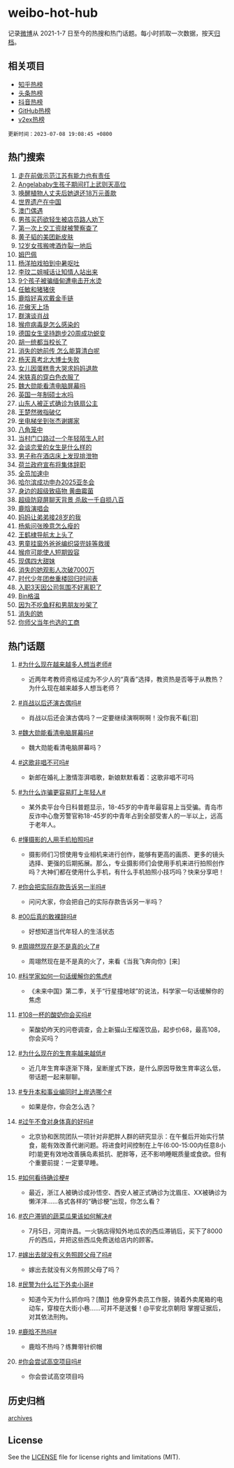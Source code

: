 # weibo-hot-hub

记录[微博](https://www.weibo.com)从 2021-1-7 日至今的热搜和热门话题。每小时抓取一次数据，按天[归档](archives)。

## 相关项目

- [知乎热榜](https://github.com/lonnyzhang423/zhihu-hot-hub)
- [头条热榜](https://github.com/lonnyzhang423/toutiao-hot-hub)
- [抖音热榜](https://github.com/lonnyzhang423/douyin-hot-hub)
- [GitHub热榜](https://github.com/lonnyzhang423/github-hot-hub)
- [v2ex热榜](https://github.com/lonnyzhang423/v2ex-hot-hub)


`更新时间：2023-07-08 19:08:45 +0800`

## 热门搜索

1. [走在前做示范江苏有能力也有责任](https://m.weibo.cn/search?containerid=100103type%3D1%26t%3D10%26q%3D%23%E8%B5%B0%E5%9C%A8%E5%89%8D%E5%81%9A%E7%A4%BA%E8%8C%83%E6%B1%9F%E8%8B%8F%E6%9C%89%E8%83%BD%E5%8A%9B%E4%B9%9F%E6%9C%89%E8%B4%A3%E4%BB%BB%23&stream_entry_id=51&isnewpage=1&extparam=seat%3D1%26dgr%3D0%26cate%3D10103%26c_type%3D51%26filter_type%3Drealtimehot%26stream_entry_id%3D51%26pos%3D0%26display_time%3D1688814523%26pre_seqid%3D1688814523316027378223&luicode=10000011&lfid=106003type%253D25%2526t%253D3%2526disable_hot%253D1%2526filter_type%253Drealtimehot)
1. [Angelababy生孩子期间打上武则天高位](https://m.weibo.cn/search?containerid=100103type%3D1%26t%3D10%26q%3D%23Angelababy%E7%94%9F%E5%AD%A9%E5%AD%90%E6%9C%9F%E9%97%B4%E6%89%93%E4%B8%8A%E6%AD%A6%E5%88%99%E5%A4%A9%E9%AB%98%E4%BD%8D%23&stream_entry_id=31&isnewpage=1&extparam=seat%3D1%26lcate%3D5001%26flag%3D2%26dgr%3D0%26c_type%3D31%26q%3D%2523Angelababy%25E7%2594%259F%25E5%25AD%25A9%25E5%25AD%2590%25E6%259C%259F%25E9%2597%25B4%25E6%2589%2593%25E4%25B8%258A%25E6%25AD%25A6%25E5%2588%2599%25E5%25A4%25A9%25E9%25AB%2598%25E4%25BD%258D%2523%26stream_entry_id%3D31%26cate%3D5001%26filter_type%3Drealtimehot%26realpos%3D1%26band_rank%3D1%26pos%3D0%26display_time%3D1688814523%26pre_seqid%3D1688814523316027378223&luicode=10000011&lfid=106003type%253D25%2526t%253D3%2526disable_hot%253D1%2526filter_type%253Drealtimehot)
1. [唤醒植物人丈夫后她退还18万元善款](https://m.weibo.cn/search?containerid=100103type%3D1%26t%3D10%26q%3D%23%E5%94%A4%E9%86%92%E6%A4%8D%E7%89%A9%E4%BA%BA%E4%B8%88%E5%A4%AB%E5%90%8E%E5%A5%B9%E9%80%80%E8%BF%9818%E4%B8%87%E5%85%83%E5%96%84%E6%AC%BE%23&stream_entry_id=31&isnewpage=1&extparam=seat%3D1%26lcate%3D5001%26flag%3D32768%26dgr%3D0%26c_type%3D31%26q%3D%2523%25E5%2594%25A4%25E9%2586%2592%25E6%25A4%258D%25E7%2589%25A9%25E4%25BA%25BA%25E4%25B8%2588%25E5%25A4%25AB%25E5%2590%258E%25E5%25A5%25B9%25E9%2580%2580%25E8%25BF%259818%25E4%25B8%2587%25E5%2585%2583%25E5%2596%2584%25E6%25AC%25BE%2523%26stream_entry_id%3D31%26cate%3D5001%26filter_type%3Drealtimehot%26realpos%3D2%26band_rank%3D2%26pos%3D1%26display_time%3D1688814523%26pre_seqid%3D1688814523316027378223&luicode=10000011&lfid=106003type%253D25%2526t%253D3%2526disable_hot%253D1%2526filter_type%253Drealtimehot)
1. [世界遗产在中国](https://m.weibo.cn/search?containerid=100103type%3D1%26t%3D10%26q%3D%23%E4%B8%96%E7%95%8C%E9%81%97%E4%BA%A7%E5%9C%A8%E4%B8%AD%E5%9B%BD%23&stream_entry_id=31&isnewpage=1&extparam=seat%3D1%26lcate%3D5001%26flag%3D0%26dgr%3D0%26c_type%3D31%26q%3D%2523%25E4%25B8%2596%25E7%2595%258C%25E9%2581%2597%25E4%25BA%25A7%25E5%259C%25A8%25E4%25B8%25AD%25E5%259B%25BD%2523%26stream_entry_id%3D31%26cate%3D5001%26filter_type%3Drealtimehot%26realpos%3D3%26band_rank%3D3%26pos%3D2%26display_time%3D1688814523%26pre_seqid%3D1688814523316027378223&luicode=10000011&lfid=106003type%253D25%2526t%253D3%2526disable_hot%253D1%2526filter_type%253Drealtimehot)
1. [澳门偶遇](https://m.weibo.cn/search?containerid=100103type%3D1%26t%3D10%26q%3D%E6%BE%B3%E9%97%A8%E5%81%B6%E9%81%87&stream_entry_id=31&isnewpage=1&extparam=seat%3D1%26lcate%3D5001%26flag%3D2%26dgr%3D0%26c_type%3D31%26q%3D%25E6%25BE%25B3%25E9%2597%25A8%25E5%2581%25B6%25E9%2581%2587%26stream_entry_id%3D31%26cate%3D5001%26filter_type%3Drealtimehot%26realpos%3D4%26band_rank%3D4%26pos%3D3%26display_time%3D1688814523%26pre_seqid%3D1688814523316027378223&luicode=10000011&lfid=106003type%253D25%2526t%253D3%2526disable_hot%253D1%2526filter_type%253Drealtimehot)
1. [男孩买药欲轻生被店员路人劝下](https://m.weibo.cn/search?containerid=100103type%3D1%26t%3D10%26q%3D%23%E7%94%B7%E5%AD%A9%E4%B9%B0%E8%8D%AF%E6%AC%B2%E8%BD%BB%E7%94%9F%E8%A2%AB%E5%BA%97%E5%91%98%E8%B7%AF%E4%BA%BA%E5%8A%9D%E4%B8%8B%23&stream_entry_id=31&isnewpage=1&extparam=seat%3D1%26lcate%3D5001%26flag%3D32768%26dgr%3D0%26c_type%3D31%26q%3D%2523%25E7%2594%25B7%25E5%25AD%25A9%25E4%25B9%25B0%25E8%258D%25AF%25E6%25AC%25B2%25E8%25BD%25BB%25E7%2594%259F%25E8%25A2%25AB%25E5%25BA%2597%25E5%2591%2598%25E8%25B7%25AF%25E4%25BA%25BA%25E5%258A%259D%25E4%25B8%258B%2523%26stream_entry_id%3D31%26cate%3D5001%26filter_type%3Drealtimehot%26realpos%3D5%26band_rank%3D5%26pos%3D4%26display_time%3D1688814523%26pre_seqid%3D1688814523316027378223&luicode=10000011&lfid=106003type%253D25%2526t%253D3%2526disable_hot%253D1%2526filter_type%253Drealtimehot)
1. [第一次上交工资就被警察查了](https://m.weibo.cn/search?containerid=100103type%3D1%26t%3D10%26q%3D%23%E7%AC%AC%E4%B8%80%E6%AC%A1%E4%B8%8A%E4%BA%A4%E5%B7%A5%E8%B5%84%E5%B0%B1%E8%A2%AB%E8%AD%A6%E5%AF%9F%E6%9F%A5%E4%BA%86%23&stream_entry_id=31&isnewpage=1&extparam=seat%3D1%26lcate%3D5001%26flag%3D1%26dgr%3D0%26c_type%3D31%26q%3D%2523%25E7%25AC%25AC%25E4%25B8%2580%25E6%25AC%25A1%25E4%25B8%258A%25E4%25BA%25A4%25E5%25B7%25A5%25E8%25B5%2584%25E5%25B0%25B1%25E8%25A2%25AB%25E8%25AD%25A6%25E5%25AF%259F%25E6%259F%25A5%25E4%25BA%2586%2523%26stream_entry_id%3D31%26cate%3D5001%26filter_type%3Drealtimehot%26realpos%3D6%26band_rank%3D6%26pos%3D5%26display_time%3D1688814523%26pre_seqid%3D1688814523316027378223&luicode=10000011&lfid=106003type%253D25%2526t%253D3%2526disable_hot%253D1%2526filter_type%253Drealtimehot)
1. [黄子韬的美团新皮肤](https://m.weibo.cn/search?containerid=100103type%3D1%26t%3D10%26q%3D%23%E9%BB%84%E5%AD%90%E9%9F%AC%E7%9A%84%E7%BE%8E%E5%9B%A2%E6%96%B0%E7%9A%AE%E8%82%A4%23&stream_entry_id=31&isnewpage=1&extparam=seat%3D1%26lcate%3D5001%26c_type%3D31%26adid%3D195736%26q%3D%2523%25E9%25BB%2584%25E5%25AD%2590%25E9%259F%25AC%25E7%259A%2584%25E7%25BE%258E%25E5%259B%25A2%25E6%2596%25B0%25E7%259A%25AE%25E8%2582%25A4%2523%26stream_entry_id%3D31%26dgr%3D0%26cate%3D5001%26pos%3D6%26filter_type%3Drealtimehot%26band_rank%3D7%26topic_ad%3D1%26is_ad_pos%3D1%26display_time%3D1688814523%26pre_seqid%3D1688814523316027378223&luicode=10000011&lfid=106003type%253D25%2526t%253D3%2526disable_hot%253D1%2526filter_type%253Drealtimehot)
1. [12岁女孩搬啤酒炸裂一地后](https://m.weibo.cn/search?containerid=100103type%3D1%26t%3D10%26q%3D%2312%E5%B2%81%E5%A5%B3%E5%AD%A9%E6%90%AC%E5%95%A4%E9%85%92%E7%82%B8%E8%A3%82%E4%B8%80%E5%9C%B0%E5%90%8E%23&stream_entry_id=31&isnewpage=1&extparam=seat%3D1%26lcate%3D5001%26flag%3D32768%26dgr%3D0%26c_type%3D31%26q%3D%252312%25E5%25B2%2581%25E5%25A5%25B3%25E5%25AD%25A9%25E6%2590%25AC%25E5%2595%25A4%25E9%2585%2592%25E7%2582%25B8%25E8%25A3%2582%25E4%25B8%2580%25E5%259C%25B0%25E5%2590%258E%2523%26stream_entry_id%3D31%26cate%3D5001%26filter_type%3Drealtimehot%26realpos%3D7%26band_rank%3D7%26pos%3D7%26display_time%3D1688814523%26pre_seqid%3D1688814523316027378223&luicode=10000011&lfid=106003type%253D25%2526t%253D3%2526disable_hot%253D1%2526filter_type%253Drealtimehot)
1. [姆巴佩](https://m.weibo.cn/search?containerid=100103type%3D1%26t%3D10%26q%3D%E5%A7%86%E5%B7%B4%E4%BD%A9&stream_entry_id=31&isnewpage=1&extparam=seat%3D1%26lcate%3D5001%26flag%3D1%26dgr%3D0%26c_type%3D31%26q%3D%25E5%25A7%2586%25E5%25B7%25B4%25E4%25BD%25A9%26stream_entry_id%3D31%26cate%3D5001%26filter_type%3Drealtimehot%26realpos%3D8%26band_rank%3D8%26pos%3D8%26display_time%3D1688814523%26pre_seqid%3D1688814523316027378223&luicode=10000011&lfid=106003type%253D25%2526t%253D3%2526disable_hot%253D1%2526filter_type%253Drealtimehot)
1. [杨洋拍戏拍到中暑呕吐](https://m.weibo.cn/search?containerid=100103type%3D1%26t%3D10%26q%3D%23%E6%9D%A8%E6%B4%8B%E6%8B%8D%E6%88%8F%E6%8B%8D%E5%88%B0%E4%B8%AD%E6%9A%91%E5%91%95%E5%90%90%23&stream_entry_id=31&isnewpage=1&extparam=seat%3D1%26lcate%3D5001%26flag%3D1%26dgr%3D0%26c_type%3D31%26q%3D%2523%25E6%259D%25A8%25E6%25B4%258B%25E6%258B%258D%25E6%2588%258F%25E6%258B%258D%25E5%2588%25B0%25E4%25B8%25AD%25E6%259A%2591%25E5%2591%2595%25E5%2590%2590%2523%26stream_entry_id%3D31%26cate%3D5001%26filter_type%3Drealtimehot%26realpos%3D9%26band_rank%3D9%26pos%3D9%26display_time%3D1688814523%26pre_seqid%3D1688814523316027378223&luicode=10000011&lfid=106003type%253D25%2526t%253D3%2526disable_hot%253D1%2526filter_type%253Drealtimehot)
1. [李玟二姐喊话让知情人站出来](https://m.weibo.cn/search?containerid=100103type%3D1%26t%3D10%26q%3D%23%E6%9D%8E%E7%8E%9F%E4%BA%8C%E5%A7%90%E5%96%8A%E8%AF%9D%E8%AE%A9%E7%9F%A5%E6%83%85%E4%BA%BA%E7%AB%99%E5%87%BA%E6%9D%A5%23&stream_entry_id=31&isnewpage=1&extparam=seat%3D1%26lcate%3D5001%26flag%3D2%26dgr%3D0%26c_type%3D31%26q%3D%2523%25E6%259D%258E%25E7%258E%259F%25E4%25BA%258C%25E5%25A7%2590%25E5%2596%258A%25E8%25AF%259D%25E8%25AE%25A9%25E7%259F%25A5%25E6%2583%2585%25E4%25BA%25BA%25E7%25AB%2599%25E5%2587%25BA%25E6%259D%25A5%2523%26stream_entry_id%3D31%26cate%3D5001%26filter_type%3Drealtimehot%26realpos%3D10%26band_rank%3D10%26pos%3D10%26display_time%3D1688814523%26pre_seqid%3D1688814523316027378223&luicode=10000011&lfid=106003type%253D25%2526t%253D3%2526disable_hot%253D1%2526filter_type%253Drealtimehot)
1. [9个孩子被骗缅甸遭电击开水烫](https://m.weibo.cn/search?containerid=100103type%3D1%26t%3D10%26q%3D%239%E4%B8%AA%E5%AD%A9%E5%AD%90%E8%A2%AB%E9%AA%97%E7%BC%85%E7%94%B8%E9%81%AD%E7%94%B5%E5%87%BB%E5%BC%80%E6%B0%B4%E7%83%AB%23&stream_entry_id=31&isnewpage=1&extparam=seat%3D1%26lcate%3D5001%26flag%3D0%26dgr%3D0%26c_type%3D31%26q%3D%25239%25E4%25B8%25AA%25E5%25AD%25A9%25E5%25AD%2590%25E8%25A2%25AB%25E9%25AA%2597%25E7%25BC%2585%25E7%2594%25B8%25E9%2581%25AD%25E7%2594%25B5%25E5%2587%25BB%25E5%25BC%2580%25E6%25B0%25B4%25E7%2583%25AB%2523%26stream_entry_id%3D31%26cate%3D5001%26filter_type%3Drealtimehot%26realpos%3D11%26band_rank%3D11%26pos%3D11%26display_time%3D1688814523%26pre_seqid%3D1688814523316027378223&luicode=10000011&lfid=106003type%253D25%2526t%253D3%2526disable_hot%253D1%2526filter_type%253Drealtimehot)
1. [任敏和猪猪侠](https://m.weibo.cn/search?containerid=100103type%3D1%26t%3D10%26q%3D%23%E4%BB%BB%E6%95%8F%E5%92%8C%E7%8C%AA%E7%8C%AA%E4%BE%A0%23&stream_entry_id=31&isnewpage=1&extparam=seat%3D1%26lcate%3D5001%26flag%3D1%26dgr%3D0%26c_type%3D31%26q%3D%2523%25E4%25BB%25BB%25E6%2595%258F%25E5%2592%258C%25E7%258C%25AA%25E7%258C%25AA%25E4%25BE%25A0%2523%26stream_entry_id%3D31%26cate%3D5001%26filter_type%3Drealtimehot%26realpos%3D12%26band_rank%3D12%26pos%3D12%26display_time%3D1688814523%26pre_seqid%3D1688814523316027378223&luicode=10000011&lfid=106003type%253D25%2526t%253D3%2526disable_hot%253D1%2526filter_type%253Drealtimehot)
1. [鹿晗好喜欢戴金手链](https://m.weibo.cn/search?containerid=100103type%3D1%26t%3D10%26q%3D%23%E9%B9%BF%E6%99%97%E5%A5%BD%E5%96%9C%E6%AC%A2%E6%88%B4%E9%87%91%E6%89%8B%E9%93%BE%23&stream_entry_id=31&isnewpage=1&extparam=seat%3D1%26lcate%3D5001%26flag%3D0%26dgr%3D0%26c_type%3D31%26q%3D%2523%25E9%25B9%25BF%25E6%2599%2597%25E5%25A5%25BD%25E5%2596%259C%25E6%25AC%25A2%25E6%2588%25B4%25E9%2587%2591%25E6%2589%258B%25E9%2593%25BE%2523%26stream_entry_id%3D31%26cate%3D5001%26filter_type%3Drealtimehot%26realpos%3D13%26band_rank%3D13%26pos%3D13%26display_time%3D1688814523%26pre_seqid%3D1688814523316027378223&luicode=10000011&lfid=106003type%253D25%2526t%253D3%2526disable_hot%253D1%2526filter_type%253Drealtimehot)
1. [花傲天上场](https://m.weibo.cn/search?containerid=100103type%3D1%26t%3D10%26q%3D%E8%8A%B1%E5%82%B2%E5%A4%A9%E4%B8%8A%E5%9C%BA&stream_entry_id=31&isnewpage=1&extparam=seat%3D1%26lcate%3D5001%26flag%3D1%26dgr%3D0%26c_type%3D31%26q%3D%25E8%258A%25B1%25E5%2582%25B2%25E5%25A4%25A9%25E4%25B8%258A%25E5%259C%25BA%26stream_entry_id%3D31%26cate%3D5001%26filter_type%3Drealtimehot%26realpos%3D14%26band_rank%3D14%26pos%3D14%26display_time%3D1688814523%26pre_seqid%3D1688814523316027378223&luicode=10000011&lfid=106003type%253D25%2526t%253D3%2526disable_hot%253D1%2526filter_type%253Drealtimehot)
1. [群演谈肖战](https://m.weibo.cn/search?containerid=100103type%3D1%26t%3D10%26q%3D%23%E7%BE%A4%E6%BC%94%E8%B0%88%E8%82%96%E6%88%98%23&stream_entry_id=31&isnewpage=1&extparam=seat%3D1%26lcate%3D5001%26flag%3D1%26dgr%3D0%26c_type%3D31%26q%3D%2523%25E7%25BE%25A4%25E6%25BC%2594%25E8%25B0%2588%25E8%2582%2596%25E6%2588%2598%2523%26stream_entry_id%3D31%26cate%3D5001%26filter_type%3Drealtimehot%26realpos%3D15%26band_rank%3D15%26pos%3D15%26display_time%3D1688814523%26pre_seqid%3D1688814523316027378223&luicode=10000011&lfid=106003type%253D25%2526t%253D3%2526disable_hot%253D1%2526filter_type%253Drealtimehot)
1. [猴痘病毒是怎么感染的](https://m.weibo.cn/search?containerid=100103type%3D1%26t%3D10%26q%3D%23%E7%8C%B4%E7%97%98%E7%97%85%E6%AF%92%E6%98%AF%E6%80%8E%E4%B9%88%E6%84%9F%E6%9F%93%E7%9A%84%23&stream_entry_id=31&isnewpage=1&extparam=seat%3D1%26lcate%3D5001%26flag%3D1%26dgr%3D0%26c_type%3D31%26q%3D%2523%25E7%258C%25B4%25E7%2597%2598%25E7%2597%2585%25E6%25AF%2592%25E6%2598%25AF%25E6%2580%258E%25E4%25B9%2588%25E6%2584%259F%25E6%259F%2593%25E7%259A%2584%2523%26stream_entry_id%3D31%26cate%3D5001%26filter_type%3Drealtimehot%26realpos%3D16%26band_rank%3D16%26pos%3D16%26display_time%3D1688814523%26pre_seqid%3D1688814523316027378223&luicode=10000011&lfid=106003type%253D25%2526t%253D3%2526disable_hot%253D1%2526filter_type%253Drealtimehot)
1. [德国女生坚持跑步20周成功蜕变](https://m.weibo.cn/search?containerid=100103type%3D1%26t%3D10%26q%3D%E5%BE%B7%E5%9B%BD%E5%A5%B3%E7%94%9F%E5%9D%9A%E6%8C%81%E8%B7%91%E6%AD%A520%E5%91%A8%E6%88%90%E5%8A%9F%E8%9C%95%E5%8F%98&stream_entry_id=31&isnewpage=1&extparam=seat%3D1%26lcate%3D5001%26flag%3D0%26dgr%3D0%26c_type%3D31%26q%3D%25E5%25BE%25B7%25E5%259B%25BD%25E5%25A5%25B3%25E7%2594%259F%25E5%259D%259A%25E6%258C%2581%25E8%25B7%2591%25E6%25AD%25A520%25E5%2591%25A8%25E6%2588%2590%25E5%258A%259F%25E8%259C%2595%25E5%258F%2598%26stream_entry_id%3D31%26cate%3D5001%26filter_type%3Drealtimehot%26realpos%3D17%26band_rank%3D17%26pos%3D17%26display_time%3D1688814523%26pre_seqid%3D1688814523316027378223&luicode=10000011&lfid=106003type%253D25%2526t%253D3%2526disable_hot%253D1%2526filter_type%253Drealtimehot)
1. [胡一统都当校长了](https://m.weibo.cn/search?containerid=100103type%3D1%26t%3D10%26q%3D%23%E8%83%A1%E4%B8%80%E7%BB%9F%E9%83%BD%E5%BD%93%E6%A0%A1%E9%95%BF%E4%BA%86%23&stream_entry_id=31&isnewpage=1&extparam=seat%3D1%26lcate%3D5001%26flag%3D0%26dgr%3D0%26c_type%3D31%26q%3D%2523%25E8%2583%25A1%25E4%25B8%2580%25E7%25BB%259F%25E9%2583%25BD%25E5%25BD%2593%25E6%25A0%25A1%25E9%2595%25BF%25E4%25BA%2586%2523%26stream_entry_id%3D31%26cate%3D5001%26filter_type%3Drealtimehot%26realpos%3D18%26band_rank%3D18%26pos%3D18%26display_time%3D1688814523%26pre_seqid%3D1688814523316027378223&luicode=10000011&lfid=106003type%253D25%2526t%253D3%2526disable_hot%253D1%2526filter_type%253Drealtimehot)
1. [消失的她前传 怎么能算清白呢](https://m.weibo.cn/search?containerid=100103type%3D1%26t%3D10%26q%3D%E6%B6%88%E5%A4%B1%E7%9A%84%E5%A5%B9%E5%89%8D%E4%BC%A0+%E6%80%8E%E4%B9%88%E8%83%BD%E7%AE%97%E6%B8%85%E7%99%BD%E5%91%A2&stream_entry_id=31&isnewpage=1&extparam=seat%3D1%26lcate%3D5001%26flag%3D0%26dgr%3D0%26c_type%3D31%26q%3D%25E6%25B6%2588%25E5%25A4%25B1%25E7%259A%2584%25E5%25A5%25B9%25E5%2589%258D%25E4%25BC%25A0%2520%25E6%2580%258E%25E4%25B9%2588%25E8%2583%25BD%25E7%25AE%2597%25E6%25B8%2585%25E7%2599%25BD%25E5%2591%25A2%26stream_entry_id%3D31%26cate%3D5001%26filter_type%3Drealtimehot%26realpos%3D19%26band_rank%3D19%26pos%3D19%26display_time%3D1688814523%26pre_seqid%3D1688814523316027378223&luicode=10000011&lfid=106003type%253D25%2526t%253D3%2526disable_hot%253D1%2526filter_type%253Drealtimehot)
1. [杨天真考北大博士失败](https://m.weibo.cn/search?containerid=100103type%3D1%26t%3D10%26q%3D%23%E6%9D%A8%E5%A4%A9%E7%9C%9F%E8%80%83%E5%8C%97%E5%A4%A7%E5%8D%9A%E5%A3%AB%E5%A4%B1%E8%B4%A5%23&stream_entry_id=31&isnewpage=1&extparam=seat%3D1%26lcate%3D5001%26flag%3D0%26dgr%3D0%26c_type%3D31%26q%3D%2523%25E6%259D%25A8%25E5%25A4%25A9%25E7%259C%259F%25E8%2580%2583%25E5%258C%2597%25E5%25A4%25A7%25E5%258D%259A%25E5%25A3%25AB%25E5%25A4%25B1%25E8%25B4%25A5%2523%26stream_entry_id%3D31%26cate%3D5001%26filter_type%3Drealtimehot%26realpos%3D20%26band_rank%3D20%26pos%3D20%26display_time%3D1688814523%26pre_seqid%3D1688814523316027378223&luicode=10000011&lfid=106003type%253D25%2526t%253D3%2526disable_hot%253D1%2526filter_type%253Drealtimehot)
1. [女儿因蛋糕贵大哭求妈妈退款](https://m.weibo.cn/search?containerid=100103type%3D1%26t%3D10%26q%3D%23%E5%A5%B3%E5%84%BF%E5%9B%A0%E8%9B%8B%E7%B3%95%E8%B4%B5%E5%A4%A7%E5%93%AD%E6%B1%82%E5%A6%88%E5%A6%88%E9%80%80%E6%AC%BE%23&stream_entry_id=31&isnewpage=1&extparam=seat%3D1%26lcate%3D5001%26flag%3D1%26dgr%3D0%26c_type%3D31%26q%3D%2523%25E5%25A5%25B3%25E5%2584%25BF%25E5%259B%25A0%25E8%259B%258B%25E7%25B3%2595%25E8%25B4%25B5%25E5%25A4%25A7%25E5%2593%25AD%25E6%25B1%2582%25E5%25A6%2588%25E5%25A6%2588%25E9%2580%2580%25E6%25AC%25BE%2523%26stream_entry_id%3D31%26cate%3D5001%26filter_type%3Drealtimehot%26realpos%3D21%26band_rank%3D21%26pos%3D21%26display_time%3D1688814523%26pre_seqid%3D1688814523316027378223&luicode=10000011&lfid=106003type%253D25%2526t%253D3%2526disable_hot%253D1%2526filter_type%253Drealtimehot)
1. [宋轶真的穿白色衣服了](https://m.weibo.cn/search?containerid=100103type%3D1%26t%3D10%26q%3D%23%E5%AE%8B%E8%BD%B6%E7%9C%9F%E7%9A%84%E7%A9%BF%E7%99%BD%E8%89%B2%E8%A1%A3%E6%9C%8D%E4%BA%86%23&stream_entry_id=31&isnewpage=1&extparam=seat%3D1%26lcate%3D5001%26flag%3D1%26dgr%3D0%26c_type%3D31%26q%3D%2523%25E5%25AE%258B%25E8%25BD%25B6%25E7%259C%259F%25E7%259A%2584%25E7%25A9%25BF%25E7%2599%25BD%25E8%2589%25B2%25E8%25A1%25A3%25E6%259C%258D%25E4%25BA%2586%2523%26stream_entry_id%3D31%26cate%3D5001%26filter_type%3Drealtimehot%26realpos%3D22%26band_rank%3D22%26pos%3D22%26display_time%3D1688814523%26pre_seqid%3D1688814523316027378223&luicode=10000011&lfid=106003type%253D25%2526t%253D3%2526disable_hot%253D1%2526filter_type%253Drealtimehot)
1. [魏大勋能看清电脑屏幕吗](https://m.weibo.cn/search?containerid=100103type%3D1%26t%3D10%26q%3D%23%E9%AD%8F%E5%A4%A7%E5%8B%8B%E8%83%BD%E7%9C%8B%E6%B8%85%E7%94%B5%E8%84%91%E5%B1%8F%E5%B9%95%E5%90%97%23&stream_entry_id=31&isnewpage=1&extparam=seat%3D1%26lcate%3D5001%26flag%3D0%26dgr%3D0%26c_type%3D31%26q%3D%2523%25E9%25AD%258F%25E5%25A4%25A7%25E5%258B%258B%25E8%2583%25BD%25E7%259C%258B%25E6%25B8%2585%25E7%2594%25B5%25E8%2584%2591%25E5%25B1%258F%25E5%25B9%2595%25E5%2590%2597%2523%26stream_entry_id%3D31%26cate%3D5001%26filter_type%3Drealtimehot%26realpos%3D23%26band_rank%3D23%26pos%3D23%26display_time%3D1688814523%26pre_seqid%3D1688814523316027378223&luicode=10000011&lfid=106003type%253D25%2526t%253D3%2526disable_hot%253D1%2526filter_type%253Drealtimehot)
1. [英国一年制硕士水吗](https://m.weibo.cn/search?containerid=100103type%3D1%26t%3D10%26q%3D%E8%8B%B1%E5%9B%BD%E4%B8%80%E5%B9%B4%E5%88%B6%E7%A1%95%E5%A3%AB%E6%B0%B4%E5%90%97&stream_entry_id=31&isnewpage=1&extparam=seat%3D1%26lcate%3D5001%26flag%3D0%26dgr%3D0%26c_type%3D31%26q%3D%25E8%258B%25B1%25E5%259B%25BD%25E4%25B8%2580%25E5%25B9%25B4%25E5%2588%25B6%25E7%25A1%2595%25E5%25A3%25AB%25E6%25B0%25B4%25E5%2590%2597%26stream_entry_id%3D31%26cate%3D5001%26filter_type%3Drealtimehot%26realpos%3D24%26band_rank%3D24%26pos%3D24%26display_time%3D1688814523%26pre_seqid%3D1688814523316027378223&luicode=10000011&lfid=106003type%253D25%2526t%253D3%2526disable_hot%253D1%2526filter_type%253Drealtimehot)
1. [山东人被正式确诊为铁扇公主](https://m.weibo.cn/search?containerid=100103type%3D1%26t%3D10%26q%3D%23%E5%B1%B1%E4%B8%9C%E4%BA%BA%E8%A2%AB%E6%AD%A3%E5%BC%8F%E7%A1%AE%E8%AF%8A%E4%B8%BA%E9%93%81%E6%89%87%E5%85%AC%E4%B8%BB%23&stream_entry_id=31&isnewpage=1&extparam=seat%3D1%26lcate%3D5001%26flag%3D1%26dgr%3D0%26c_type%3D31%26q%3D%2523%25E5%25B1%25B1%25E4%25B8%259C%25E4%25BA%25BA%25E8%25A2%25AB%25E6%25AD%25A3%25E5%25BC%258F%25E7%25A1%25AE%25E8%25AF%258A%25E4%25B8%25BA%25E9%2593%2581%25E6%2589%2587%25E5%2585%25AC%25E4%25B8%25BB%2523%26stream_entry_id%3D31%26cate%3D5001%26filter_type%3Drealtimehot%26realpos%3D25%26band_rank%3D25%26pos%3D25%26display_time%3D1688814523%26pre_seqid%3D1688814523316027378223&luicode=10000011&lfid=106003type%253D25%2526t%253D3%2526disable_hot%253D1%2526filter_type%253Drealtimehot)
1. [王楚然微指破亿](https://m.weibo.cn/search?containerid=100103type%3D1%26t%3D10%26q%3D%23%E7%8E%8B%E6%A5%9A%E7%84%B6%E5%BE%AE%E6%8C%87%E7%A0%B4%E4%BA%BF%23&stream_entry_id=31&isnewpage=1&extparam=seat%3D1%26lcate%3D5001%26flag%3D1%26dgr%3D0%26c_type%3D31%26q%3D%2523%25E7%258E%258B%25E6%25A5%259A%25E7%2584%25B6%25E5%25BE%25AE%25E6%258C%2587%25E7%25A0%25B4%25E4%25BA%25BF%2523%26stream_entry_id%3D31%26cate%3D5001%26filter_type%3Drealtimehot%26realpos%3D26%26band_rank%3D26%26pos%3D26%26display_time%3D1688814523%26pre_seqid%3D1688814523316027378223&luicode=10000011&lfid=106003type%253D25%2526t%253D3%2526disable_hot%253D1%2526filter_type%253Drealtimehot)
1. [坐电梯坐到张杰谢娜家](https://m.weibo.cn/search?containerid=100103type%3D1%26t%3D10%26q%3D%23%E5%9D%90%E7%94%B5%E6%A2%AF%E5%9D%90%E5%88%B0%E5%BC%A0%E6%9D%B0%E8%B0%A2%E5%A8%9C%E5%AE%B6%23&stream_entry_id=31&isnewpage=1&extparam=seat%3D1%26lcate%3D5001%26flag%3D0%26dgr%3D0%26c_type%3D31%26q%3D%2523%25E5%259D%2590%25E7%2594%25B5%25E6%25A2%25AF%25E5%259D%2590%25E5%2588%25B0%25E5%25BC%25A0%25E6%259D%25B0%25E8%25B0%25A2%25E5%25A8%259C%25E5%25AE%25B6%2523%26stream_entry_id%3D31%26cate%3D5001%26filter_type%3Drealtimehot%26realpos%3D27%26band_rank%3D27%26pos%3D27%26display_time%3D1688814523%26pre_seqid%3D1688814523316027378223&luicode=10000011&lfid=106003type%253D25%2526t%253D3%2526disable_hot%253D1%2526filter_type%253Drealtimehot)
1. [八角笼中](https://m.weibo.cn/search?containerid=100103type%3D1%26t%3D10%26q%3D%E5%85%AB%E8%A7%92%E7%AC%BC%E4%B8%AD&stream_entry_id=31&isnewpage=1&extparam=seat%3D1%26lcate%3D5001%26flag%3D0%26dgr%3D0%26c_type%3D31%26q%3D%25E5%2585%25AB%25E8%25A7%2592%25E7%25AC%25BC%25E4%25B8%25AD%26stream_entry_id%3D31%26cate%3D5001%26filter_type%3Drealtimehot%26realpos%3D28%26band_rank%3D28%26pos%3D28%26display_time%3D1688814523%26pre_seqid%3D1688814523316027378223&luicode=10000011&lfid=106003type%253D25%2526t%253D3%2526disable_hot%253D1%2526filter_type%253Drealtimehot)
1. [当村门口路过一个年轻陌生人时](https://m.weibo.cn/search?containerid=100103type%3D1%26t%3D10%26q%3D%23%E5%BD%93%E6%9D%91%E9%97%A8%E5%8F%A3%E8%B7%AF%E8%BF%87%E4%B8%80%E4%B8%AA%E5%B9%B4%E8%BD%BB%E9%99%8C%E7%94%9F%E4%BA%BA%E6%97%B6%23&stream_entry_id=31&isnewpage=1&extparam=seat%3D1%26lcate%3D5001%26flag%3D1%26dgr%3D0%26c_type%3D31%26q%3D%2523%25E5%25BD%2593%25E6%259D%2591%25E9%2597%25A8%25E5%258F%25A3%25E8%25B7%25AF%25E8%25BF%2587%25E4%25B8%2580%25E4%25B8%25AA%25E5%25B9%25B4%25E8%25BD%25BB%25E9%2599%258C%25E7%2594%259F%25E4%25BA%25BA%25E6%2597%25B6%2523%26stream_entry_id%3D31%26cate%3D5001%26filter_type%3Drealtimehot%26realpos%3D29%26band_rank%3D29%26pos%3D29%26display_time%3D1688814523%26pre_seqid%3D1688814523316027378223&luicode=10000011&lfid=106003type%253D25%2526t%253D3%2526disable_hot%253D1%2526filter_type%253Drealtimehot)
1. [会谈恋爱的女生是什么样的](https://m.weibo.cn/search?containerid=100103type%3D1%26t%3D10%26q%3D%23%E4%BC%9A%E8%B0%88%E6%81%8B%E7%88%B1%E7%9A%84%E5%A5%B3%E7%94%9F%E6%98%AF%E4%BB%80%E4%B9%88%E6%A0%B7%E7%9A%84%23&stream_entry_id=31&isnewpage=1&extparam=seat%3D1%26lcate%3D5001%26flag%3D1%26dgr%3D0%26c_type%3D31%26q%3D%2523%25E4%25BC%259A%25E8%25B0%2588%25E6%2581%258B%25E7%2588%25B1%25E7%259A%2584%25E5%25A5%25B3%25E7%2594%259F%25E6%2598%25AF%25E4%25BB%2580%25E4%25B9%2588%25E6%25A0%25B7%25E7%259A%2584%2523%26stream_entry_id%3D31%26cate%3D5001%26filter_type%3Drealtimehot%26realpos%3D30%26band_rank%3D30%26pos%3D30%26display_time%3D1688814523%26pre_seqid%3D1688814523316027378223&luicode=10000011&lfid=106003type%253D25%2526t%253D3%2526disable_hot%253D1%2526filter_type%253Drealtimehot)
1. [男子称在酒店床上发现排泄物](https://m.weibo.cn/search?containerid=100103type%3D1%26t%3D10%26q%3D%23%E7%94%B7%E5%AD%90%E7%A7%B0%E5%9C%A8%E9%85%92%E5%BA%97%E5%BA%8A%E4%B8%8A%E5%8F%91%E7%8E%B0%E6%8E%92%E6%B3%84%E7%89%A9%23&stream_entry_id=31&isnewpage=1&extparam=seat%3D1%26lcate%3D5001%26flag%3D1%26dgr%3D0%26c_type%3D31%26q%3D%2523%25E7%2594%25B7%25E5%25AD%2590%25E7%25A7%25B0%25E5%259C%25A8%25E9%2585%2592%25E5%25BA%2597%25E5%25BA%258A%25E4%25B8%258A%25E5%258F%2591%25E7%258E%25B0%25E6%258E%2592%25E6%25B3%2584%25E7%2589%25A9%2523%26stream_entry_id%3D31%26cate%3D5001%26filter_type%3Drealtimehot%26realpos%3D31%26band_rank%3D31%26pos%3D31%26display_time%3D1688814523%26pre_seqid%3D1688814523316027378223&luicode=10000011&lfid=106003type%253D25%2526t%253D3%2526disable_hot%253D1%2526filter_type%253Drealtimehot)
1. [荷兰政府宣布将集体辞职](https://m.weibo.cn/search?containerid=100103type%3D1%26t%3D10%26q%3D%23%E8%8D%B7%E5%85%B0%E6%94%BF%E5%BA%9C%E5%AE%A3%E5%B8%83%E5%B0%86%E9%9B%86%E4%BD%93%E8%BE%9E%E8%81%8C%23&stream_entry_id=31&isnewpage=1&extparam=seat%3D1%26lcate%3D5001%26flag%3D1%26dgr%3D0%26c_type%3D31%26q%3D%2523%25E8%258D%25B7%25E5%2585%25B0%25E6%2594%25BF%25E5%25BA%259C%25E5%25AE%25A3%25E5%25B8%2583%25E5%25B0%2586%25E9%259B%2586%25E4%25BD%2593%25E8%25BE%259E%25E8%2581%258C%2523%26stream_entry_id%3D31%26cate%3D5001%26filter_type%3Drealtimehot%26realpos%3D32%26band_rank%3D32%26pos%3D32%26display_time%3D1688814523%26pre_seqid%3D1688814523316027378223&luicode=10000011&lfid=106003type%253D25%2526t%253D3%2526disable_hot%253D1%2526filter_type%253Drealtimehot)
1. [全员加速中](https://m.weibo.cn/search?containerid=100103type%3D1%26t%3D10%26q%3D%E5%85%A8%E5%91%98%E5%8A%A0%E9%80%9F%E4%B8%AD&stream_entry_id=31&isnewpage=1&extparam=seat%3D1%26lcate%3D5001%26flag%3D1%26dgr%3D0%26c_type%3D31%26q%3D%25E5%2585%25A8%25E5%2591%2598%25E5%258A%25A0%25E9%2580%259F%25E4%25B8%25AD%26stream_entry_id%3D31%26cate%3D5001%26filter_type%3Drealtimehot%26realpos%3D33%26band_rank%3D33%26pos%3D33%26display_time%3D1688814523%26pre_seqid%3D1688814523316027378223&luicode=10000011&lfid=106003type%253D25%2526t%253D3%2526disable_hot%253D1%2526filter_type%253Drealtimehot)
1. [哈尔滨成功申办2025亚冬会](https://m.weibo.cn/search?containerid=100103type%3D1%26t%3D10%26q%3D%23%E5%93%88%E5%B0%94%E6%BB%A8%E6%88%90%E5%8A%9F%E7%94%B3%E5%8A%9E2025%E4%BA%9A%E5%86%AC%E4%BC%9A%23&stream_entry_id=31&isnewpage=1&extparam=seat%3D1%26lcate%3D5001%26flag%3D0%26dgr%3D0%26c_type%3D31%26q%3D%2523%25E5%2593%2588%25E5%25B0%2594%25E6%25BB%25A8%25E6%2588%2590%25E5%258A%259F%25E7%2594%25B3%25E5%258A%259E2025%25E4%25BA%259A%25E5%2586%25AC%25E4%25BC%259A%2523%26stream_entry_id%3D31%26cate%3D5001%26filter_type%3Drealtimehot%26realpos%3D34%26band_rank%3D34%26pos%3D34%26display_time%3D1688814523%26pre_seqid%3D1688814523316027378223&luicode=10000011&lfid=106003type%253D25%2526t%253D3%2526disable_hot%253D1%2526filter_type%253Drealtimehot)
1. [身边的超级致癌物 黄曲霉菌](https://m.weibo.cn/search?containerid=100103type%3D1%26t%3D10%26q%3D%E8%BA%AB%E8%BE%B9%E7%9A%84%E8%B6%85%E7%BA%A7%E8%87%B4%E7%99%8C%E7%89%A9+%E9%BB%84%E6%9B%B2%E9%9C%89%E8%8F%8C&stream_entry_id=31&isnewpage=1&extparam=seat%3D1%26lcate%3D5001%26flag%3D0%26dgr%3D0%26c_type%3D31%26q%3D%25E8%25BA%25AB%25E8%25BE%25B9%25E7%259A%2584%25E8%25B6%2585%25E7%25BA%25A7%25E8%2587%25B4%25E7%2599%258C%25E7%2589%25A9%2520%25E9%25BB%2584%25E6%259B%25B2%25E9%259C%2589%25E8%258F%258C%26stream_entry_id%3D31%26cate%3D5001%26filter_type%3Drealtimehot%26realpos%3D35%26band_rank%3D35%26pos%3D35%26display_time%3D1688814523%26pre_seqid%3D1688814523316027378223&luicode=10000011&lfid=106003type%253D25%2526t%253D3%2526disable_hot%253D1%2526filter_type%253Drealtimehot)
1. [超级防窥屏聊天背景 杀敌一千自损八百](https://m.weibo.cn/search?containerid=100103type%3D1%26t%3D10%26q%3D%E8%B6%85%E7%BA%A7%E9%98%B2%E7%AA%A5%E5%B1%8F%E8%81%8A%E5%A4%A9%E8%83%8C%E6%99%AF+%E6%9D%80%E6%95%8C%E4%B8%80%E5%8D%83%E8%87%AA%E6%8D%9F%E5%85%AB%E7%99%BE&stream_entry_id=31&isnewpage=1&extparam=seat%3D1%26lcate%3D5001%26flag%3D0%26dgr%3D0%26c_type%3D31%26q%3D%25E8%25B6%2585%25E7%25BA%25A7%25E9%2598%25B2%25E7%25AA%25A5%25E5%25B1%258F%25E8%2581%258A%25E5%25A4%25A9%25E8%2583%258C%25E6%2599%25AF%2520%25E6%259D%2580%25E6%2595%258C%25E4%25B8%2580%25E5%258D%2583%25E8%2587%25AA%25E6%258D%259F%25E5%2585%25AB%25E7%2599%25BE%26stream_entry_id%3D31%26cate%3D5001%26filter_type%3Drealtimehot%26realpos%3D36%26band_rank%3D36%26pos%3D36%26display_time%3D1688814523%26pre_seqid%3D1688814523316027378223&luicode=10000011&lfid=106003type%253D25%2526t%253D3%2526disable_hot%253D1%2526filter_type%253Drealtimehot)
1. [鹿晗演唱会](https://m.weibo.cn/search?containerid=100103type%3D1%26t%3D10%26q%3D%E9%B9%BF%E6%99%97%E6%BC%94%E5%94%B1%E4%BC%9A&stream_entry_id=31&isnewpage=1&extparam=seat%3D1%26lcate%3D5001%26flag%3D1%26dgr%3D0%26c_type%3D31%26q%3D%25E9%25B9%25BF%25E6%2599%2597%25E6%25BC%2594%25E5%2594%25B1%25E4%25BC%259A%26stream_entry_id%3D31%26cate%3D5001%26filter_type%3Drealtimehot%26realpos%3D37%26band_rank%3D37%26pos%3D37%26display_time%3D1688814523%26pre_seqid%3D1688814523316027378223&luicode=10000011&lfid=106003type%253D25%2526t%253D3%2526disable_hot%253D1%2526filter_type%253Drealtimehot)
1. [妈妈让弟弟接28岁的我](https://m.weibo.cn/search?containerid=100103type%3D1%26t%3D10%26q%3D%23%E5%A6%88%E5%A6%88%E8%AE%A9%E5%BC%9F%E5%BC%9F%E6%8E%A528%E5%B2%81%E7%9A%84%E6%88%91%23&stream_entry_id=31&isnewpage=1&extparam=seat%3D1%26lcate%3D5001%26flag%3D0%26dgr%3D0%26c_type%3D31%26q%3D%2523%25E5%25A6%2588%25E5%25A6%2588%25E8%25AE%25A9%25E5%25BC%259F%25E5%25BC%259F%25E6%258E%25A528%25E5%25B2%2581%25E7%259A%2584%25E6%2588%2591%2523%26stream_entry_id%3D31%26cate%3D5001%26filter_type%3Drealtimehot%26realpos%3D38%26band_rank%3D38%26pos%3D38%26display_time%3D1688814523%26pre_seqid%3D1688814523316027378223&luicode=10000011&lfid=106003type%253D25%2526t%253D3%2526disable_hot%253D1%2526filter_type%253Drealtimehot)
1. [杨紫问张晚意怎么瘦的](https://m.weibo.cn/search?containerid=100103type%3D1%26t%3D10%26q%3D%23%E6%9D%A8%E7%B4%AB%E9%97%AE%E5%BC%A0%E6%99%9A%E6%84%8F%E6%80%8E%E4%B9%88%E7%98%A6%E7%9A%84%23&stream_entry_id=31&isnewpage=1&extparam=seat%3D1%26lcate%3D5001%26flag%3D0%26dgr%3D0%26c_type%3D31%26q%3D%2523%25E6%259D%25A8%25E7%25B4%25AB%25E9%2597%25AE%25E5%25BC%25A0%25E6%2599%259A%25E6%2584%258F%25E6%2580%258E%25E4%25B9%2588%25E7%2598%25A6%25E7%259A%2584%2523%26stream_entry_id%3D31%26cate%3D5001%26filter_type%3Drealtimehot%26realpos%3D39%26band_rank%3D39%26pos%3D39%26display_time%3D1688814523%26pre_seqid%3D1688814523316027378223&luicode=10000011&lfid=106003type%253D25%2526t%253D3%2526disable_hot%253D1%2526filter_type%253Drealtimehot)
1. [王鹤棣导航太上头了](https://m.weibo.cn/search?containerid=100103type%3D1%26t%3D10%26q%3D%23%E7%8E%8B%E9%B9%A4%E6%A3%A3%E5%AF%BC%E8%88%AA%E5%A4%AA%E4%B8%8A%E5%A4%B4%E4%BA%86%23&stream_entry_id=31&isnewpage=1&extparam=seat%3D1%26lcate%3D5001%26flag%3D0%26dgr%3D0%26c_type%3D31%26adid%3D195806%26q%3D%2523%25E7%258E%258B%25E9%25B9%25A4%25E6%25A3%25A3%25E5%25AF%25BC%25E8%2588%25AA%25E5%25A4%25AA%25E4%25B8%258A%25E5%25A4%25B4%25E4%25BA%2586%2523%26stream_entry_id%3D31%26cate%3D5001%26filter_type%3Drealtimehot%26realpos%3D40%26band_rank%3D40%26pos%3D40%26display_time%3D1688814523%26pre_seqid%3D1688814523316027378223&luicode=10000011&lfid=106003type%253D25%2526t%253D3%2526disable_hot%253D1%2526filter_type%253Drealtimehot)
1. [男童挂窗外爸爸编织袋兜娃等救援](https://m.weibo.cn/search?containerid=100103type%3D1%26t%3D10%26q%3D%23%E7%94%B7%E7%AB%A5%E6%8C%82%E7%AA%97%E5%A4%96%E7%88%B8%E7%88%B8%E7%BC%96%E7%BB%87%E8%A2%8B%E5%85%9C%E5%A8%83%E7%AD%89%E6%95%91%E6%8F%B4%23&stream_entry_id=31&isnewpage=1&extparam=seat%3D1%26lcate%3D5001%26flag%3D32768%26dgr%3D0%26c_type%3D31%26q%3D%2523%25E7%2594%25B7%25E7%25AB%25A5%25E6%258C%2582%25E7%25AA%2597%25E5%25A4%2596%25E7%2588%25B8%25E7%2588%25B8%25E7%25BC%2596%25E7%25BB%2587%25E8%25A2%258B%25E5%2585%259C%25E5%25A8%2583%25E7%25AD%2589%25E6%2595%2591%25E6%258F%25B4%2523%26stream_entry_id%3D31%26cate%3D5001%26filter_type%3Drealtimehot%26realpos%3D41%26band_rank%3D41%26pos%3D41%26display_time%3D1688814523%26pre_seqid%3D1688814523316027378223&luicode=10000011&lfid=106003type%253D25%2526t%253D3%2526disable_hot%253D1%2526filter_type%253Drealtimehot)
1. [猴痘可能使人短期毁容](https://m.weibo.cn/search?containerid=100103type%3D1%26t%3D10%26q%3D%23%E7%8C%B4%E7%97%98%E5%8F%AF%E8%83%BD%E4%BD%BF%E4%BA%BA%E7%9F%AD%E6%9C%9F%E6%AF%81%E5%AE%B9%23&stream_entry_id=31&isnewpage=1&extparam=seat%3D1%26lcate%3D5001%26flag%3D0%26dgr%3D0%26c_type%3D31%26q%3D%2523%25E7%258C%25B4%25E7%2597%2598%25E5%258F%25AF%25E8%2583%25BD%25E4%25BD%25BF%25E4%25BA%25BA%25E7%259F%25AD%25E6%259C%259F%25E6%25AF%2581%25E5%25AE%25B9%2523%26stream_entry_id%3D31%26cate%3D5001%26filter_type%3Drealtimehot%26realpos%3D42%26band_rank%3D42%26pos%3D42%26display_time%3D1688814523%26pre_seqid%3D1688814523316027378223&luicode=10000011&lfid=106003type%253D25%2526t%253D3%2526disable_hot%253D1%2526filter_type%253Drealtimehot)
1. [现偶四大甜妹](https://m.weibo.cn/search?containerid=100103type%3D1%26t%3D10%26q%3D%23%E7%8E%B0%E5%81%B6%E5%9B%9B%E5%A4%A7%E7%94%9C%E5%A6%B9%23&stream_entry_id=31&isnewpage=1&extparam=seat%3D1%26lcate%3D5001%26flag%3D0%26dgr%3D0%26c_type%3D31%26q%3D%2523%25E7%258E%25B0%25E5%2581%25B6%25E5%259B%259B%25E5%25A4%25A7%25E7%2594%259C%25E5%25A6%25B9%2523%26stream_entry_id%3D31%26cate%3D5001%26filter_type%3Drealtimehot%26realpos%3D43%26band_rank%3D43%26pos%3D43%26display_time%3D1688814523%26pre_seqid%3D1688814523316027378223&luicode=10000011&lfid=106003type%253D25%2526t%253D3%2526disable_hot%253D1%2526filter_type%253Drealtimehot)
1. [消失的她观影人次破7000万](https://m.weibo.cn/search?containerid=100103type%3D1%26t%3D10%26q%3D%23%E6%B6%88%E5%A4%B1%E7%9A%84%E5%A5%B9%E8%A7%82%E5%BD%B1%E4%BA%BA%E6%AC%A1%E7%A0%B47000%E4%B8%87%23&stream_entry_id=31&isnewpage=1&extparam=seat%3D1%26lcate%3D5001%26flag%3D1%26dgr%3D0%26c_type%3D31%26q%3D%2523%25E6%25B6%2588%25E5%25A4%25B1%25E7%259A%2584%25E5%25A5%25B9%25E8%25A7%2582%25E5%25BD%25B1%25E4%25BA%25BA%25E6%25AC%25A1%25E7%25A0%25B47000%25E4%25B8%2587%2523%26stream_entry_id%3D31%26cate%3D5001%26filter_type%3Drealtimehot%26realpos%3D44%26band_rank%3D44%26pos%3D44%26display_time%3D1688814523%26pre_seqid%3D1688814523316027378223&luicode=10000011&lfid=106003type%253D25%2526t%253D3%2526disable_hot%253D1%2526filter_type%253Drealtimehot)
1. [时代少年团叁重楼回归时间表](https://m.weibo.cn/search?containerid=100103type%3D1%26t%3D10%26q%3D%23%E6%97%B6%E4%BB%A3%E5%B0%91%E5%B9%B4%E5%9B%A2%E5%8F%81%E9%87%8D%E6%A5%BC%E5%9B%9E%E5%BD%92%E6%97%B6%E9%97%B4%E8%A1%A8%23&stream_entry_id=31&isnewpage=1&extparam=seat%3D1%26lcate%3D5001%26flag%3D0%26dgr%3D0%26c_type%3D31%26q%3D%2523%25E6%2597%25B6%25E4%25BB%25A3%25E5%25B0%2591%25E5%25B9%25B4%25E5%259B%25A2%25E5%258F%2581%25E9%2587%258D%25E6%25A5%25BC%25E5%259B%259E%25E5%25BD%2592%25E6%2597%25B6%25E9%2597%25B4%25E8%25A1%25A8%2523%26stream_entry_id%3D31%26cate%3D5001%26filter_type%3Drealtimehot%26realpos%3D45%26band_rank%3D45%26pos%3D45%26display_time%3D1688814523%26pre_seqid%3D1688814523316027378223&luicode=10000011&lfid=106003type%253D25%2526t%253D3%2526disable_hot%253D1%2526filter_type%253Drealtimehot)
1. [入职3天因公司氛围不好离职了](https://m.weibo.cn/search?containerid=100103type%3D1%26t%3D10%26q%3D%23%E5%85%A5%E8%81%8C3%E5%A4%A9%E5%9B%A0%E5%85%AC%E5%8F%B8%E6%B0%9B%E5%9B%B4%E4%B8%8D%E5%A5%BD%E7%A6%BB%E8%81%8C%E4%BA%86%23&stream_entry_id=31&isnewpage=1&extparam=seat%3D1%26lcate%3D5001%26flag%3D0%26dgr%3D0%26c_type%3D31%26q%3D%2523%25E5%2585%25A5%25E8%2581%258C3%25E5%25A4%25A9%25E5%259B%25A0%25E5%2585%25AC%25E5%258F%25B8%25E6%25B0%259B%25E5%259B%25B4%25E4%25B8%258D%25E5%25A5%25BD%25E7%25A6%25BB%25E8%2581%258C%25E4%25BA%2586%2523%26stream_entry_id%3D31%26cate%3D5001%26filter_type%3Drealtimehot%26realpos%3D46%26band_rank%3D46%26pos%3D46%26display_time%3D1688814523%26pre_seqid%3D1688814523316027378223&luicode=10000011&lfid=106003type%253D25%2526t%253D3%2526disable_hot%253D1%2526filter_type%253Drealtimehot)
1. [Bin格温](https://m.weibo.cn/search?containerid=100103type%3D1%26t%3D10%26q%3DBin%E6%A0%BC%E6%B8%A9&stream_entry_id=31&isnewpage=1&extparam=seat%3D1%26lcate%3D5001%26flag%3D1%26dgr%3D0%26c_type%3D31%26q%3DBin%25E6%25A0%25BC%25E6%25B8%25A9%26stream_entry_id%3D31%26cate%3D5001%26filter_type%3Drealtimehot%26realpos%3D47%26band_rank%3D47%26pos%3D47%26display_time%3D1688814523%26pre_seqid%3D1688814523316027378223&luicode=10000011&lfid=106003type%253D25%2526t%253D3%2526disable_hot%253D1%2526filter_type%253Drealtimehot)
1. [因为不吃鱼籽和男朋友吵架了](https://m.weibo.cn/search?containerid=100103type%3D1%26t%3D10%26q%3D%23%E5%9B%A0%E4%B8%BA%E4%B8%8D%E5%90%83%E9%B1%BC%E7%B1%BD%E5%92%8C%E7%94%B7%E6%9C%8B%E5%8F%8B%E5%90%B5%E6%9E%B6%E4%BA%86%23&stream_entry_id=31&isnewpage=1&extparam=seat%3D1%26lcate%3D5001%26flag%3D0%26dgr%3D0%26c_type%3D31%26q%3D%2523%25E5%259B%25A0%25E4%25B8%25BA%25E4%25B8%258D%25E5%2590%2583%25E9%25B1%25BC%25E7%25B1%25BD%25E5%2592%258C%25E7%2594%25B7%25E6%259C%258B%25E5%258F%258B%25E5%2590%25B5%25E6%259E%25B6%25E4%25BA%2586%2523%26stream_entry_id%3D31%26cate%3D5001%26filter_type%3Drealtimehot%26realpos%3D48%26band_rank%3D48%26pos%3D48%26display_time%3D1688814523%26pre_seqid%3D1688814523316027378223&luicode=10000011&lfid=106003type%253D25%2526t%253D3%2526disable_hot%253D1%2526filter_type%253Drealtimehot)
1. [消失的她](https://m.weibo.cn/search?containerid=100103type%3D1%26t%3D10%26q%3D%E6%B6%88%E5%A4%B1%E7%9A%84%E5%A5%B9&stream_entry_id=31&isnewpage=1&extparam=seat%3D1%26lcate%3D5001%26flag%3D1%26dgr%3D0%26c_type%3D31%26q%3D%25E6%25B6%2588%25E5%25A4%25B1%25E7%259A%2584%25E5%25A5%25B9%26stream_entry_id%3D31%26cate%3D5001%26filter_type%3Drealtimehot%26realpos%3D49%26band_rank%3D49%26pos%3D49%26display_time%3D1688814523%26pre_seqid%3D1688814523316027378223&luicode=10000011&lfid=106003type%253D25%2526t%253D3%2526disable_hot%253D1%2526filter_type%253Drealtimehot)
1. [你师父当年也选的工商](https://m.weibo.cn/search?containerid=100103type%3D1%26t%3D10%26q%3D%23%E4%BD%A0%E5%B8%88%E7%88%B6%E5%BD%93%E5%B9%B4%E4%B9%9F%E9%80%89%E7%9A%84%E5%B7%A5%E5%95%86%23&stream_entry_id=31&isnewpage=1&extparam=seat%3D1%26lcate%3D5001%26flag%3D0%26dgr%3D0%26c_type%3D31%26q%3D%2523%25E4%25BD%25A0%25E5%25B8%2588%25E7%2588%25B6%25E5%25BD%2593%25E5%25B9%25B4%25E4%25B9%259F%25E9%2580%2589%25E7%259A%2584%25E5%25B7%25A5%25E5%2595%2586%2523%26stream_entry_id%3D31%26cate%3D5001%26filter_type%3Drealtimehot%26realpos%3D50%26band_rank%3D50%26pos%3D50%26display_time%3D1688814523%26pre_seqid%3D1688814523316027378223&luicode=10000011&lfid=106003type%253D25%2526t%253D3%2526disable_hot%253D1%2526filter_type%253Drealtimehot)

## 热门话题

1. [#为什么现在越来越多人想当老师#](https://m.weibo.cn/search?containerid=231522type%3D1%26t%3D10%26q%3D%23%E4%B8%BA%E4%BB%80%E4%B9%88%E7%8E%B0%E5%9C%A8%E8%B6%8A%E6%9D%A5%E8%B6%8A%E5%A4%9A%E4%BA%BA%E6%83%B3%E5%BD%93%E8%80%81%E5%B8%88%23&stream_entry_id=128&isnewpage=1&extparam=seat%3D1%26lcate%3D5004%26cate%3D5004%26dgr%3D0%26unitid%3D1688743155533%26c_type%3D128%26pos%3D1-0-0%26display_time%3D1688814525%26pre_seqid%3D168881452507304831216&luicode=10000011&lfid=231648_-_4)
    - 近两年考教师资格证成为不少人的“真香”选择，教资热是否等于从教热？为什么现在越来越多人想当老师？

1. [#肖战以后还演古偶吗#](https://m.weibo.cn/search?containerid=231522type%3D1%26t%3D10%26q%3D%23%E8%82%96%E6%88%98%E4%BB%A5%E5%90%8E%E8%BF%98%E6%BC%94%E5%8F%A4%E5%81%B6%E5%90%97%23&stream_entry_id=128&isnewpage=1&extparam=seat%3D1%26lcate%3D5004%26cate%3D5004%26dgr%3D0%26unitid%3D1688778791462%26c_type%3D128%26pos%3D1-0-1%26display_time%3D1688814525%26pre_seqid%3D168881452507304831216&luicode=10000011&lfid=231648_-_4)
    - 肖战以后还会演古偶吗？一定要继续演啊啊啊！没你我不看[泪]

1. [#魏大勋能看清电脑屏幕吗#](https://m.weibo.cn/search?containerid=231522type%3D1%26t%3D10%26q%3D%23%E9%AD%8F%E5%A4%A7%E5%8B%8B%E8%83%BD%E7%9C%8B%E6%B8%85%E7%94%B5%E8%84%91%E5%B1%8F%E5%B9%95%E5%90%97%23&stream_entry_id=128&isnewpage=1&extparam=seat%3D1%26lcate%3D5004%26cate%3D5004%26dgr%3D0%26unitid%3D1688803691321%26c_type%3D128%26pos%3D1-0-2%26display_time%3D1688814525%26pre_seqid%3D168881452507304831216&luicode=10000011&lfid=231648_-_4)
    - 魏大勋能看清电脑屏幕吗？

1. [#这歌非唱不可吗#](https://m.weibo.cn/search?containerid=231522type%3D1%26t%3D10%26q%3D%23%E8%BF%99%E6%AD%8C%E9%9D%9E%E5%94%B1%E4%B8%8D%E5%8F%AF%E5%90%97%23&stream_entry_id=128&isnewpage=1&extparam=seat%3D1%26lcate%3D5004%26cate%3D5004%26dgr%3D0%26unitid%3D1688806377713%26c_type%3D128%26pos%3D1-0-3%26display_time%3D1688814525%26pre_seqid%3D168881452507304831216&luicode=10000011&lfid=231648_-_4)
    - 新郎在婚礼上激情澎湃唱歌，新娘默默看着：这歌非唱不可吗

1. [#为什么诈骗更容易盯上年轻人#](https://m.weibo.cn/search?containerid=231522type%3D1%26t%3D10%26q%3D%23%E4%B8%BA%E4%BB%80%E4%B9%88%E8%AF%88%E9%AA%97%E6%9B%B4%E5%AE%B9%E6%98%93%E7%9B%AF%E4%B8%8A%E5%B9%B4%E8%BD%BB%E4%BA%BA%23&stream_entry_id=128&isnewpage=1&extparam=seat%3D1%26lcate%3D5004%26cate%3D5004%26dgr%3D0%26unitid%3D1688796479945%26c_type%3D128%26pos%3D1-0-4%26display_time%3D1688814525%26pre_seqid%3D168881452507304831216&luicode=10000011&lfid=231648_-_4)
    - 某外卖平台今日科普题显示，18-45岁的中青年最容易上当受骗。青岛市反诈中心詹芳警官称18-45岁的中青年占到全部受害人的一半以上，远高于老年人。

1. [#懂摄影的人用手机拍照吗#](https://m.weibo.cn/search?containerid=231522type%3D1%26t%3D10%26q%3D%23%E6%87%82%E6%91%84%E5%BD%B1%E7%9A%84%E4%BA%BA%E7%94%A8%E6%89%8B%E6%9C%BA%E6%8B%8D%E7%85%A7%E5%90%97%23&stream_entry_id=128&isnewpage=1&extparam=seat%3D1%26lcate%3D5004%26cate%3D5004%26dgr%3D0%26unitid%3D1688705701748%26c_type%3D128%26pos%3D1-0-5%26display_time%3D1688814525%26pre_seqid%3D168881452507304831216&luicode=10000011&lfid=231648_-_4)
    - 摄影师们习惯使用专业相机来进行创作，能够有更高的画质、更多的镜头选择、更强的后期拓展。那么，专业摄影师们会使用手机来进行拍照创作吗？大神们都在使用什么手机，有什么手机拍照小技巧吗？快来分享吧！

1. [#你会把实际存款告诉另一半吗#](https://m.weibo.cn/search?containerid=231522type%3D1%26t%3D10%26q%3D%23%E4%BD%A0%E4%BC%9A%E6%8A%8A%E5%AE%9E%E9%99%85%E5%AD%98%E6%AC%BE%E5%91%8A%E8%AF%89%E5%8F%A6%E4%B8%80%E5%8D%8A%E5%90%97%23&stream_entry_id=128&isnewpage=1&extparam=seat%3D1%26lcate%3D5004%26cate%3D5004%26dgr%3D0%26unitid%3D1688790793481%26c_type%3D128%26pos%3D1-0-6%26display_time%3D1688814525%26pre_seqid%3D168881452507304831216&luicode=10000011&lfid=231648_-_4)
    - 问问大家，你会把自己的实际存款告诉另一半吗？

1. [#00后真的敢裸辞吗#](https://m.weibo.cn/search?containerid=231522type%3D1%26t%3D10%26q%3D%2300%E5%90%8E%E7%9C%9F%E7%9A%84%E6%95%A2%E8%A3%B8%E8%BE%9E%E5%90%97%23&stream_entry_id=128&isnewpage=1&extparam=seat%3D1%26lcate%3D5004%26cate%3D5004%26dgr%3D0%26unitid%3D1688801275308%26c_type%3D128%26pos%3D1-0-7%26display_time%3D1688814525%26pre_seqid%3D168881452507304831216&luicode=10000011&lfid=231648_-_4)
    - 好想知道当代年轻人的生活状态

1. [#周翊然现在是不是真的火了#](https://m.weibo.cn/search?containerid=231522type%3D1%26t%3D10%26q%3D%23%E5%91%A8%E7%BF%8A%E7%84%B6%E7%8E%B0%E5%9C%A8%E6%98%AF%E4%B8%8D%E6%98%AF%E7%9C%9F%E7%9A%84%E7%81%AB%E4%BA%86%23&stream_entry_id=128&isnewpage=1&extparam=seat%3D1%26lcate%3D5004%26cate%3D5004%26dgr%3D0%26unitid%3D1688803086045%26c_type%3D128%26pos%3D1-0-8%26display_time%3D1688814525%26pre_seqid%3D168881452507304831216&luicode=10000011&lfid=231648_-_4)
    - 周翊然现在是不是真的火了，来看《当我飞奔向你》[来] ​

1. [#科学家如何一句话缓解你的焦虑#](https://m.weibo.cn/search?containerid=231522type%3D1%26t%3D10%26q%3D%23%E7%A7%91%E5%AD%A6%E5%AE%B6%E5%A6%82%E4%BD%95%E4%B8%80%E5%8F%A5%E8%AF%9D%E7%BC%93%E8%A7%A3%E4%BD%A0%E7%9A%84%E7%84%A6%E8%99%91%23&stream_entry_id=128&isnewpage=1&extparam=seat%3D1%26lcate%3D5004%26cate%3D5004%26dgr%3D0%26unitid%3D1688787193436%26c_type%3D128%26pos%3D1-0-9%26display_time%3D1688814525%26pre_seqid%3D168881452507304831216&luicode=10000011&lfid=231648_-_4)
    - 《未来中国》第二季，关于“行星撞地球”的说法，科学家一句话缓解你的焦虑

1. [#108一杯的酸奶你会买吗#](https://m.weibo.cn/search?containerid=231522type%3D1%26t%3D10%26q%3D%23108%E4%B8%80%E6%9D%AF%E7%9A%84%E9%85%B8%E5%A5%B6%E4%BD%A0%E4%BC%9A%E4%B9%B0%E5%90%97%23&stream_entry_id=128&isnewpage=1&extparam=seat%3D1%26lcate%3D5004%26cate%3D5004%26dgr%3D0%26unitid%3D1688795290213%26c_type%3D128%26pos%3D1-0-10%26display_time%3D1688814525%26pre_seqid%3D168881452507304831216&luicode=10000011&lfid=231648_-_4)
    - 茉酸奶昨天的问卷调查，会上新猫山王榴莲饮品，起步价68，最高108，你会买吗？

1. [#为什么现在的生育率越来越低#](https://m.weibo.cn/search?containerid=231522type%3D1%26t%3D10%26q%3D%23%E4%B8%BA%E4%BB%80%E4%B9%88%E7%8E%B0%E5%9C%A8%E7%9A%84%E7%94%9F%E8%82%B2%E7%8E%87%E8%B6%8A%E6%9D%A5%E8%B6%8A%E4%BD%8E%23&stream_entry_id=128&isnewpage=1&extparam=seat%3D1%26lcate%3D5004%26cate%3D5004%26dgr%3D0%26unitid%3D1688716700890%26c_type%3D128%26pos%3D1-0-11%26display_time%3D1688814525%26pre_seqid%3D168881452507304831216&luicode=10000011&lfid=231648_-_4)
    - 近几年生育率逐渐下降，呈断崖式下跌，是什么原因导致生育率这么低，带话题一起来聊聊。

1. [#专升本和事业编同时上岸选哪个#](https://m.weibo.cn/search?containerid=231522type%3D1%26t%3D10%26q%3D%23%E4%B8%93%E5%8D%87%E6%9C%AC%E5%92%8C%E4%BA%8B%E4%B8%9A%E7%BC%96%E5%90%8C%E6%97%B6%E4%B8%8A%E5%B2%B8%E9%80%89%E5%93%AA%E4%B8%AA%23&stream_entry_id=128&isnewpage=1&extparam=seat%3D1%26lcate%3D5004%26cate%3D5004%26dgr%3D0%26unitid%3D1688702371481%26c_type%3D128%26pos%3D1-0-12%26display_time%3D1688814525%26pre_seqid%3D168881452507304831216&luicode=10000011&lfid=231648_-_4)
    - 如果是你，你会怎么选？

1. [#过午不食对身体真的好吗#](https://m.weibo.cn/search?containerid=231522type%3D1%26t%3D10%26q%3D%23%E8%BF%87%E5%8D%88%E4%B8%8D%E9%A3%9F%E5%AF%B9%E8%BA%AB%E4%BD%93%E7%9C%9F%E7%9A%84%E5%A5%BD%E5%90%97%23&stream_entry_id=128&isnewpage=1&extparam=seat%3D1%26lcate%3D5004%26cate%3D5004%26dgr%3D0%26unitid%3D1688782064607%26c_type%3D128%26pos%3D1-0-13%26display_time%3D1688814525%26pre_seqid%3D168881452507304831216&luicode=10000011&lfid=231648_-_4)
    - 北京协和医院团队一项针对非肥胖人群的研究显示：在午餐后开始实行禁食，能有效改善代谢问题。将进食时间控制在上午(6:00-15:00内任意8小时)能更有效地改善胰岛素抵抗、肥胖等，还不影响睡眠质量或食欲。但有个重要前提：一定要早睡。

1. [#如何看待确诊梗#](https://m.weibo.cn/search?containerid=231522type%3D1%26t%3D10%26q%3D%23%E5%A6%82%E4%BD%95%E7%9C%8B%E5%BE%85%E7%A1%AE%E8%AF%8A%E6%A2%97%23&stream_entry_id=128&isnewpage=1&extparam=seat%3D1%26lcate%3D5004%26cate%3D5004%26dgr%3D0%26unitid%3D1688796209981%26c_type%3D128%26pos%3D1-0-14%26display_time%3D1688814525%26pre_seqid%3D168881452507304831216&luicode=10000011&lfid=231648_-_4)
    - 最近，浙江人被确诊成孙悟空、西安人被正式确诊为沈眉庄、XX被确诊为懒洋洋......各式各样的“确诊梗”出现，你怎么看？

1. [#农户滞销的蔬菜瓜果该如何解决#](https://m.weibo.cn/search?containerid=231522type%3D1%26t%3D10%26q%3D%23%E5%86%9C%E6%88%B7%E6%BB%9E%E9%94%80%E7%9A%84%E8%94%AC%E8%8F%9C%E7%93%9C%E6%9E%9C%E8%AF%A5%E5%A6%82%E4%BD%95%E8%A7%A3%E5%86%B3%23&stream_entry_id=128&isnewpage=1&extparam=seat%3D1%26lcate%3D5004%26cate%3D5004%26dgr%3D0%26unitid%3D1688658835669%26c_type%3D128%26pos%3D1-0-15%26display_time%3D1688814525%26pre_seqid%3D168881452507304831216&luicode=10000011&lfid=231648_-_4)
    - 7月5日，河南许昌。一火锅店得知外地瓜农的西瓜滞销后，买下了8000斤的西瓜，并把这些西瓜免费送给店内的顾客。

1. [#嫁出去就没有义务照顾父母了吗#](https://m.weibo.cn/search?containerid=231522type%3D1%26t%3D10%26q%3D%23%E5%AB%81%E5%87%BA%E5%8E%BB%E5%B0%B1%E6%B2%A1%E6%9C%89%E4%B9%89%E5%8A%A1%E7%85%A7%E9%A1%BE%E7%88%B6%E6%AF%8D%E4%BA%86%E5%90%97%23&stream_entry_id=128&isnewpage=1&extparam=seat%3D1%26lcate%3D5004%26cate%3D5004%26dgr%3D0%26unitid%3D1688647133121%26c_type%3D128%26pos%3D1-0-16%26display_time%3D1688814525%26pre_seqid%3D168881452507304831216&luicode=10000011&lfid=231648_-_4)
    - 嫁出去就没有义务照顾父母了吗？

1. [#民警为什么拦下外卖小哥#](https://m.weibo.cn/search?containerid=231522type%3D1%26t%3D10%26q%3D%23%E6%B0%91%E8%AD%A6%E4%B8%BA%E4%BB%80%E4%B9%88%E6%8B%A6%E4%B8%8B%E5%A4%96%E5%8D%96%E5%B0%8F%E5%93%A5%23&stream_entry_id=128&isnewpage=1&extparam=seat%3D1%26lcate%3D5004%26cate%3D5004%26dgr%3D0%26unitid%3D1688812972887%26c_type%3D128%26pos%3D1-0-17%26display_time%3D1688814525%26pre_seqid%3D168881452507304831216&luicode=10000011&lfid=231648_-_4)
    - 知道今天为什么抓你吗？[酷]】他身穿外卖员工作服，骑着外卖尾箱的电动车，穿梭在大街小巷……可并不是送餐！@平安北京朝阳 掌握证据后，对其依法刑拘。

1. [#鹿晗不热吗#](https://m.weibo.cn/search?containerid=231522type%3D1%26t%3D10%26q%3D%23%E9%B9%BF%E6%99%97%E4%B8%8D%E7%83%AD%E5%90%97%23&stream_entry_id=128&isnewpage=1&extparam=seat%3D1%26lcate%3D5004%26cate%3D5004%26dgr%3D0%26unitid%3D1688793827736%26c_type%3D128%26pos%3D1-0-18%26display_time%3D1688814525%26pre_seqid%3D168881452507304831216&luicode=10000011&lfid=231648_-_4)
    - 鹿晗不热吗？练舞带针织帽

1. [#你会尝试高空项目吗#](https://m.weibo.cn/search?containerid=231522type%3D1%26t%3D10%26q%3D%23%E4%BD%A0%E4%BC%9A%E5%B0%9D%E8%AF%95%E9%AB%98%E7%A9%BA%E9%A1%B9%E7%9B%AE%E5%90%97%23&stream_entry_id=128&isnewpage=1&extparam=seat%3D1%26lcate%3D5004%26cate%3D5004%26dgr%3D0%26unitid%3D1688791986138%26c_type%3D128%26pos%3D1-0-19%26display_time%3D1688814525%26pre_seqid%3D168881452507304831216&luicode=10000011&lfid=231648_-_4)
    - 你会尝试高空项目吗


## 历史归档

[archives](archives)

## License

See the [LICENSE](LICENSE) file for license rights and limitations (MIT).
